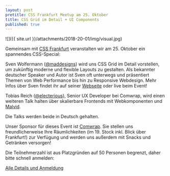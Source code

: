 ```yaml
---
layout: post
pretitle: CSS Frankfurt Meetup am 25. Oktober 
title: CSS Grid im Detail + UI Components
published: true
---
```


![]({{ site.url }}/attachments/2018-20-01/img/visual.jpg)

Gemeinsam mit [CSS Frankfurt](http://www.cssfrankfurt.de) veranstalten wir am 25. Oktober ein spannendes CSS-Special:

Sven Wolfermann ([@maddesigns](http://twitter.com/maddesigns)) wird uns CSS Grid im Detail vorstellen, um zukünftig moderne und flexible Layouts zu gestalten. Als bekannter deutscher Speaker und Autor ist Sven oft unterwegs und präsentiert Themen von Web Performance bis hin zu Responsive Webdesign. Mehr Infos über Sven findet ihr auf seiner [Webseite](https://maddesigns.de) oder live beim Event!

Tobias Reich ([@electerious](http://twitter.com/electerious)), Senior UX Developer bei Comwrap, wird einen weiteren Talk halten über skalierbare Frontends mit Webkomponenten und [Malvid](http://malvid.io/).

Die Talks werden beide in Deutsch gehalten.

Unser Sponsor für dieses Event ist [Comwrap](https://www.comwrap.com/). Sie stellen uns freundlicherweise Ihre Räumlichkeiten (im 19. Stock inkl. Blick über Frankfurt!) zur Verfügung und werden uns außerdem mit Snacks und Getränken versorgen!

Die Teilnehmerzahl ist aus Platzgründen auf 50 Personen begrenzt, daher bitte schnell anmelden:

[Alle Details und Anmeldung](https://www.meetup.com/de-DE/CSSFrankfurt/events/255052999/)




 
